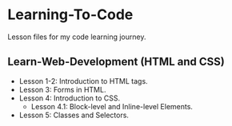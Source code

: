 # Learning-To-Code
Lesson files for my code learning journey.

## Learn-Web-Development (HTML and CSS)
- Lesson 1-2:  Introduction to HTML tags.
- Lesson 3: Forms in HTML.
- Lesson 4: Introduction to CSS.
	- Lesson 4.1: Block-level and Inline-level Elements.
- Lesson 5: Classes and Selectors.
